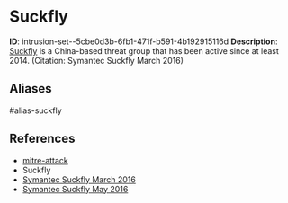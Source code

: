 # Suckfly

**ID**: intrusion-set--5cbe0d3b-6fb1-471f-b591-4b192915116d
**Description**: [Suckfly](https://attack.mitre.org/groups/G0039) is a China-based threat group that has been active since at least 2014. (Citation: Symantec Suckfly March 2016)

## Aliases
#alias-suckfly

## References
- [mitre-attack](https://attack.mitre.org/groups/G0039)
- Suckfly
- [Symantec Suckfly March 2016](http://www.symantec.com/connect/blogs/suckfly-revealing-secret-life-your-code-signing-certificates)
- [Symantec Suckfly May 2016](http://www.symantec.com/connect/blogs/indian-organizations-targeted-suckfly-attacks)
